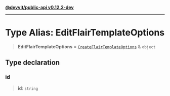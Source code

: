 [**@devvit/public-api v0.12.2-dev**](../../README.md)

---

# Type Alias: EditFlairTemplateOptions

> **EditFlairTemplateOptions** = [`CreateFlairTemplateOptions`](CreateFlairTemplateOptions.md) & `object`

## Type declaration

### id

> **id**: `string`
